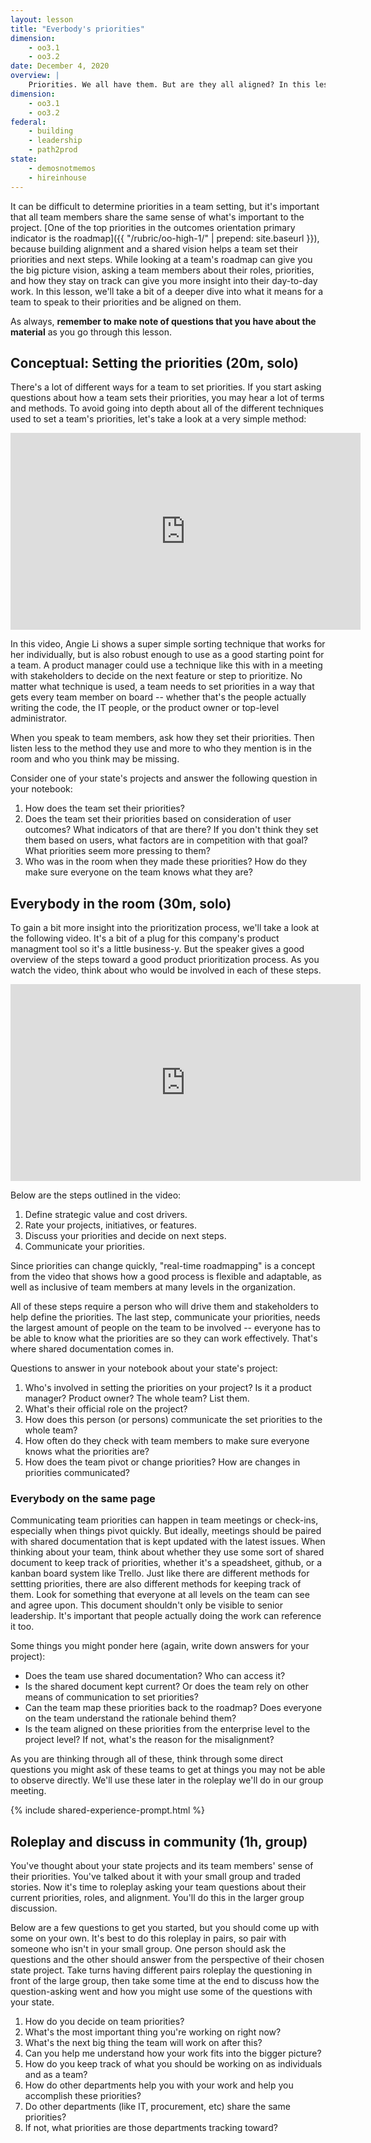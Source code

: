 ```yaml
---
layout: lesson
title: "Everbody's priorities"
dimension:
    - oo3.1
    - oo3.2
date: December 4, 2020
overview: |
    Priorities. We all have them. But are they all aligned? In this lesson, we'll learn what to look for when asking individual team memebers about their roles and current priorities. 
dimension:
    - oo3.1
    - oo3.2
federal:
    - building
    - leadership
    - path2prod
state:
    - demosnotmemos
    - hireinhouse
---
```



It can be difficult to determine priorities in a team setting, but it's important that all team members share the same sense of what's important to the project. [One of the top priorities in the outcomes orientation primary indicator is the roadmap]({{ "/rubric/oo-high-1/" | prepend: site.baseurl }}), because building alignment and a shared vision helps a team set their priorities and next steps. While looking at a team's roadmap can give you the big picture vision, asking a team members about their roles, priorities, and how they stay on track can give you more insight into their  day-to-day work. In this lesson, we'll take a bit of a deeper dive into what it means for a team to speak to their priorities and be aligned on them.

As always, **remember to make note of questions that you have about the material** as you go through this lesson.

## Conceptual: Setting the priorities (20m, solo)

There's a lot of different ways for a team to set priorities. If you start asking questions about how a team sets their priorities, you may hear a lot of terms and methods. To avoid going into depth about all of the different techniques used to set a team's priorities, let's take a look at a very simple method:

<iframe width="560" height="315" src="https://www.youtube.com/embed/ini2E95YMO4" frameborder="0" allow="accelerometer; autoplay; clipboard-write; encrypted-media; gyroscope; picture-in-picture" allowfullscreen></iframe>

In this video, Angie Li shows a super simple sorting technique that works for her individually, but is also robust enough to use as a good starting point for a team. A product manager could use a technique like this with in a meeting with stakeholders to decide on the next feature or step to prioritize. No matter what technique is used, a team needs to set priorities in a way that gets every team member on board -- whether that's the people actually writing the code, the IT people, or the product owner or top-level administrator. 

When you speak to team members, ask how they set their priorities. Then listen less to the method they use and more to who they mention is in the room and who you think may be missing. 

Consider one of your state's projects and answer the following question in your notebook:
1. How does the team set their priorities?
2. Does the team set their priorities based on consideration of user outcomes? What indicators of that are there? If you don't think they set them based on users, what factors are in competition with that goal? What priorities seem more pressing to them?
3. Who was in the room when they made these priorities? How do they make sure everyone on the team knows what they are?

##  Everybody in the room (30m, solo)

To gain a bit more insight into the prioritization process, we'll take a look at the following video. It's a bit of a plug for this company's product managment tool so it's a little business-y. But the speaker gives a good overview of the steps toward a good product prioritization process. As you watch the video, think about who would be involved in each of these steps.

<iframe width="560" height="315" src="https://www.youtube.com/embed/Xv42uxm9IaE" frameborder="0" allow="accelerometer; autoplay; clipboard-write; encrypted-media; gyroscope; picture-in-picture" allowfullscreen></iframe>

Below are the steps outlined in the video:

1. Define strategic value and cost drivers. 
2. Rate your projects, initiatives, or features.
3. Discuss your priorities and decide on next steps. 
4. Communicate your priorities. 

Since priorities can change quickly, "real-time roadmapping" is a concept from the video that shows how a good process is flexible and adaptable, as well as inclusive of team members at many levels in the organization.

All of these steps require a person who will drive them and stakeholders to help define the priorities. The last step, communicate your priorities, needs the largest amount of people on the team to be involved -- everyone has to be able to know what the priorities are so they can work effectively. That's where shared documentation comes in. 

Questions to answer in your notebook about your state's project:

1. Who's involved in setting the priorities on your project? Is it a product manager? Product owner? The whole team? List them.
2. What's their official role on the project? 
3. How does this person (or persons) communicate the set priorities to the whole team? 
4. How often do they check with team members to make sure everyone knows what the priorities are?
5. How does the team pivot or change priorities? How are changes in priorities communicated?


### Everybody on the same page

Communicating team priorities can happen in team meetings or check-ins, especially when things pivot quickly. But ideally, meetings should be paired with shared documentation that is kept updated with the latest issues. When thinking about your team, think about whether they use some sort of shared document to keep track of priorities, whether it's a speadsheet, github, or a kanban board system like Trello. Just like there are different methods for settting priorities, there are also different methods for keeping track of them. Look for something that everyone at all levels on the team can see and agree upon. This document shouldn't only be visible to senior leadership. It's important that people actually doing the work can reference it too.

Some things you might ponder here (again, write down answers for your project):

* Does the team use shared documentation? Who can access it?
* Is the shared document kept current? Or does the team rely on other means of communication to set priorities?
* Can the team map these priorities back to the roadmap? Does everyone on the team understand the rationale behind them?
* Is the team aligned on these priorities from the enterprise level to the project level? If not, what's the reason for the misalignment?

As you are thinking through all of these, think through some direct questions you might ask of these teams to get at things you may not be able to observe directly. We'll use these later in the roleplay we'll do in our group meeting.

{% include shared-experience-prompt.html %}

## Roleplay and discuss in community (1h, group)

You've thought about your state projects and its team members' sense of their priorities. You've talked about it with your small group and traded stories. Now it's time to roleplay asking your team questions about their current priorities, roles, and alignment. You'll do this in the larger group discussion. 

Below are a few questions to get you started, but you should come up with some on your own. It's best to do this roleplay in pairs, so pair with someone who isn't in your small group. One person should ask the questions and the other should answer from the perspective of their chosen state project. Take turns having different pairs roleplay the questioning in front of the large group, then take some time at the end to discuss how the question-asking went and how you might use some of the questions with your state.

1. How do you decide on team priorities?
2. What's the most important thing you're working on right now?
3. What's the next big thing the team will work on after this?
4. Can you help me understand how your work fits into the bigger picture?
5. How do you keep track of what you should be working on as individuals and as a team?
6. How do other departments help you with your work and help you accomplish these priorities? 
7. Do other departments (like IT, procurement, etc) share the same priorities?
8. If not, what priorities are those departments tracking toward?


